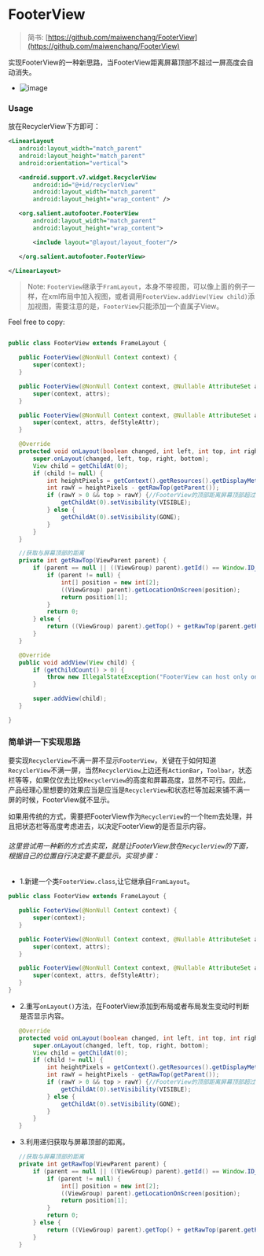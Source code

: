 # FooterView

> 简书: [https://github.com/maiwenchang/FooterView](https://github.com/maiwenchang/FooterView)

 实现FooterView的一种新思路，当FooterView距离屏幕顶部不超过一屏高度会自动消失。
 
 - ![image](https://github.com/maiwenchang/FooterView/raw/master/art/Screenshot.png)
 
 ### Usage
 放在RecyclerView下方即可：
 ``` xml
<LinearLayout
    android:layout_width="match_parent"
    android:layout_height="match_parent"
    android:orientation="vertical">

    <android.support.v7.widget.RecyclerView
        android:id="@+id/recyclerView"
        android:layout_width="match_parent"
        android:layout_height="wrap_content" />

    <org.salient.autofooter.FooterView
        android:layout_width="match_parent"
        android:layout_height="wrap_content">

        <include layout="@layout/layout_footer"/>

    </org.salient.autofooter.FooterView>

</LinearLayout>
 ```
 
 > Note: `FooterView`继承于`FramLayout`，本身不带视图，可以像上面的例子一样，在xml布局中加入视图，或者调用`FooterView.addView(View child)`添加视图，需要注意的是，`FooterView`只能添加一个直属子View。
 
 Feel free to copy:
 
 
 ``` java
 
 public class FooterView extends FrameLayout {

    public FooterView(@NonNull Context context) {
        super(context);
    }

    public FooterView(@NonNull Context context, @Nullable AttributeSet attrs) {
        super(context, attrs);
    }

    public FooterView(@NonNull Context context, @Nullable AttributeSet attrs, int defStyleAttr) {
        super(context, attrs, defStyleAttr);
    }

    @Override
    protected void onLayout(boolean changed, int left, int top, int right, int bottom) {
        super.onLayout(changed, left, top, right, bottom);
        View child = getChildAt(0);
        if (child != null) {
            int heightPixels = getContext().getResources().getDisplayMetrics().heightPixels;
            int rawY = heightPixels - getRawTop(getParent());
            if (rawY > 0 && top > rawY) {//FooterView的顶部距离屏幕顶部超过一屏高度
                getChildAt(0).setVisibility(VISIBLE);
            } else {
                getChildAt(0).setVisibility(GONE);
            }
        }
    }

    //获取与屏幕顶部的距离
    private int getRawTop(ViewParent parent) {
        if (parent == null || ((ViewGroup) parent).getId() == Window.ID_ANDROID_CONTENT) {
            if (parent != null) {
                int[] position = new int[2];
                ((ViewGroup) parent).getLocationOnScreen(position);
                return position[1];
            }
            return 0;
        } else {
            return ((ViewGroup) parent).getTop() + getRawTop(parent.getParent());
        }
    }

    @Override
    public void addView(View child) {
        if (getChildCount() > 0) {
            throw new IllegalStateException("FooterView can host only one direct child");
        }

        super.addView(child);
    }

}
```
### 简单讲一下实现思路
要实现`RecyclerView`不满一屏不显示`FooterView`，关键在于如何知道`RecyclerView`不满一屏，当然`RecyclerView`上边还有`ActionBar`，`Toolbar`，状态栏等等，如果仅仅去比较`RecyclerView`的高度和屏幕高度，显然不可行。因此，产品经理心里想要的效果应当是应当是`RecyclerView`和状态栏等加起来铺不满一屏的时候，FooterView就不显示。

如果用传统的方式，需要把FooterView作为`RecyclerView`的一个Item去处理，并且把状态栏等高度考虑进去，以决定FooterView的是否显示内容。

###### 这里尝试用一种新的方式去实现，就是让FooterView放在`RecyclerView`的下面，根据自己的位置自行决定要不要显示。实现步骤：

 - 1.新建一个类`FooterView.class`,让它继承自`FramLayout`。
``` java
public class FooterView extends FrameLayout {

   public FooterView(@NonNull Context context) {
       super(context);
   }

   public FooterView(@NonNull Context context, @Nullable AttributeSet attrs) {
       super(context, attrs);
   }

   public FooterView(@NonNull Context context, @Nullable AttributeSet attrs, int defStyleAttr) {
       super(context, attrs, defStyleAttr);
   }
}

```

 - 2.重写`onLayout()`方法，在FooterView添加到布局或者布局发生变动时判断是否显示内容。
``` java
   @Override
   protected void onLayout(boolean changed, int left, int top, int right, int bottom) {
       super.onLayout(changed, left, top, right, bottom);
       View child = getChildAt(0);
       if (child != null) {
           int heightPixels = getContext().getResources().getDisplayMetrics().heightPixels;
           int rawY = heightPixels - getRawTop(getParent());
           if (rawY > 0 && top > rawY) {//FooterView的顶部距离屏幕顶部超过一屏高度
               getChildAt(0).setVisibility(VISIBLE);
           } else {
               getChildAt(0).setVisibility(GONE);
           }
       }
   }
```
- 3.利用递归获取与屏幕顶部的距离。
``` java
   //获取与屏幕顶部的距离
   private int getRawTop(ViewParent parent) {
       if (parent == null || ((ViewGroup) parent).getId() == Window.ID_ANDROID_CONTENT) {
           if (parent != null) {
               int[] position = new int[2];
               ((ViewGroup) parent).getLocationOnScreen(position);
               return position[1];
           }
           return 0;
       } else {
           return ((ViewGroup) parent).getTop() + getRawTop(parent.getParent());
       }
   }
```

